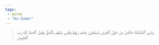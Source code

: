 ```yaml
---
tags: 
 - quran 
 - "Az-Zumar"
---
```


> وَتَرَى ٱلۡمَلَـٰٓئِكَةَ حَآفِّينَ مِنۡ حَوۡلِ ٱلۡعَرۡشِ يُسَبِّحُونَ بِحَمۡدِ رَبِّهِمۡۚ وَقُضِيَ بَيۡنَهُم بِٱلۡحَقِّۚ وَقِيلَ ٱلۡحَمۡدُ لِلَّهِ رَبِّ ٱلۡعَٰلَمِينَ
